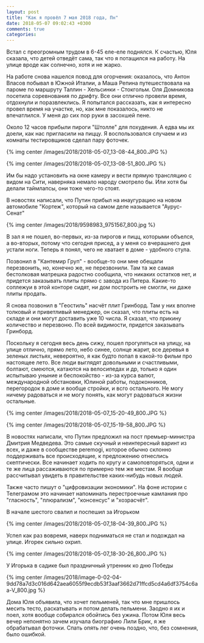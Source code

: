 ```yaml
---
layout: post
title: "Как я провёл 7 мая 2018 года, Пн"
date: 2018-05-07 09:02:43 +0300
comments: true
categories: 
---
```

Встал с преогромным трудом в 6-45 еле-еле поднялся. К счастью, Юля сказала, что детей отведёт сама, так что я потащился на работу. На улице вроде как солнечно, хотя и не жарко.

На работе снова нашелся повод для огорчения: оказалось, что Антон Власов побывал в Южной Италии, а Маша Репина путешествовала на пароме по маршруту Таллин - Хельсинки - Стокгольм. Оля Домникова посетила соревнования по дрифту. Все они отлично провели время, отдохнули и поразвлеклись. Я попытался рассказать, как я интересно провел время на участке, но, как мне показалось, никто не впечатлился. У меня до сих пор руки в засохшей пене.

Около 12 часов прибыли пироги "Штолле" для похудения. А едва мы их доели, как нас пригласили на пиццу. Я воспользовался случаем и из комнаты тестировщиков сделал пару фоточек.

{% img center /images/2018/2018-05-07_13-08-44_800.JPG %}

{% img center /images/2018/2018-05-07_13-08-51_800.JPG %}

Им бы надо установить на окне камеру и вести прямую трансляцию с видом на Сити, наверняка немало народу смотрело бы. Или хотя бы делали таймлапсы, они тоже чего-то стоят.

В новостях написали, что Путин прибыл на инаугурацию на новом автомобиле "Кортеж", который на самом деле называется "Аурус-Сенат"

{% img center /images/2018/9598983_9751567_800.jpg %}

В зал я не пошел, во-первых, из-за пирогов и пицц, которыми объелся, а во-вторых, потому что сегодня присед, а у меня со вчерашнего дня устали ноги. Теперь я понял, чего не хватает в доме - удобного стула.

Позвонил в "Кантемир Груп" - вообще-то они мне обещали перезвонить, но, конечно же, не перезвонили. Там та же самая бестолковая матрешка радостно сообщила, что никаких остатков нет, и придется заказывать плиты прямо с завода из Питера. Какие-то соплежуи в этой конторе сидят, ни дом построить не смогли, ни даже плиты продать. 

Я снова позвонил в "Геостиль" насчёт плит Гринборд. Там у них вполне толковый и приветливый менеджер, он сказал, что плиты есть на складе и они могут доставить уже 10 числа. Я сказал, что прикину количество и перезвоню. По всей видимости, придется заказывать Гринборд. 

Поскольку я сегодня весь день сижу, пошел прогуляться на улицу, на улице отлично, прямо лето, небо синее, солнце жарит, все деревья в зеленых листьях, невероятно, я как будто попал в какой-то фильм про настоящее лето. Все люди выглядят довольными и счастливыми, болтают, смеются, катаются на велосипедах и др, только я один испытываю уныние и беспокойство - из-за курса валют, международной обстановки, Юлиной работы, подоконников, перегородок в доме и вообще стройки, и всго остального. Не могу ничему радоваться и не могу понять, как могут радоваться жизни остальные.

{% img center /images/2018/2018-05-07_15-20-49_800.JPG %}

{% img center /images/2018/2018-05-07_15-19-58_800.JPG %}

В новостях написали, что Путин предложил на пост премьер-министра Дмитрия Медведева. Это самые скучный и неинтересный варинт из всех, и даже в сообществе peremogi, которое обычно склонно поддерживать все происходящие, к предложению отнеслись скептически. Все начинает ходить по кругу и самоповторяться, одни и те же лица рассаживаются по примерно тем же местам. Я вообще рассчитывал увидеть в правительстве каких-нибудь новых людей.

Также часто пишут о "цифровизации экономики". На фоне истории с Телеграмом это начинает напоминать перестроечные камлания про "гласность", "плюрализм", "консенсус" и "хозрасчёт".

В начале шестого свалил и поспешил за Игорьком 

{% img center /images/2018/2018-05-07_18-04-39_800.JPG %}

Успел как раз вовремя, наверх подниматься не стал и подождал на улице. Игорек сильно охрип.

{% img center /images/2018/2018-05-07_18-30-26_800.JPG %}

У Игорька в садике был праздничный утренник ко дню Победы

{% img center /images/2018/image-0-02-04-9dd78a7d3c016d642aea6055f9ecdb53f3aaf3662d71ffcd5cd4a6df3754c6aa-V_800.jpg %}

Дома Юля объявила, что хочет пельменей, так что мне пришлось месить тесто, раскатывать и потом делать пельмени. Заодно я их и поел, хотя вообще собирался обойтись без ужина. Потом Юля весь вечер непонятно зачем изучала биографию Лили Брик, я же обрабатывал фоточки. Спать опять лег очень поздно, что, без сомнения, было ошибкой.